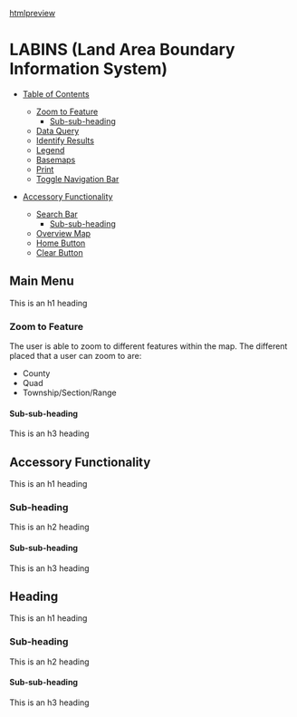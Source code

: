 [htmlpreview](https://htmlpreview.github.io/?https://github.com/FREAC/LABINS/blob/alter-layerlegend-menuitem-visibility/index.html)


# LABINS (Land Area Boundary Information System)

- [Table of Contents](#main-menu)
  * [Zoom to Feature](#zoom-to-feature)
    + [Sub-sub-heading](#sub-sub-heading)
  * [Data Query](#data-query)
  * [Identify Results](#identify-results)
  * [Legend](#legend)
  * [Basemaps](#basemaps)
  * [Print](#print)
  * [Toggle Navigation Bar](#toggle-navigation-bar)

- [Accessory Functionality](#accessory-functionality)
  * [Search Bar](#search-bar)
    + [Sub-sub-heading](#sub-sub-heading)
  * [Overview Map](#overview-map)
  * [Home Button](#identify-results)
  * [Clear Button](#clear-button)



<!-- toc -->

## Main Menu

This is an h1 heading

### Zoom to Feature

The user is able to zoom to different features within the map.
The different placed that a user can zoom to are:
- County
- Quad
- Township/Section/Range

#### Sub-sub-heading

This is an h3 heading

## Accessory Functionality

This is an h1 heading

### Sub-heading

This is an h2 heading

#### Sub-sub-heading

This is an h3 heading

## Heading

This is an h1 heading

### Sub-heading

This is an h2 heading

#### Sub-sub-heading

This is an h3 heading
